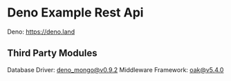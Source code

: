 # Deno Example Rest Api

Deno:
<a href="https://deno.land">https://deno.land</a>

## Third Party Modules

Database Driver: <a href="https://deno.land/x/mongo">deno_mongo@v0.9.2</a>
Middleware Framework: <a href="https://deno.land/x/oak">oak@v5.4.0</a>
